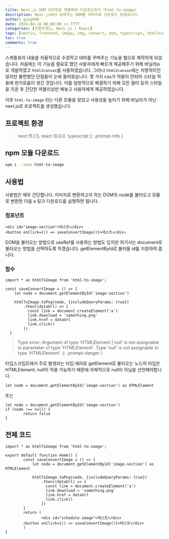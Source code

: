 ```yaml
---
title: Next.js DOM 이미지로 변환하여 다운로드하기 (html-to-image)
description: Next.js에서 보여주는 DOM을 이미지로 다운로드 하겠습니다.
author: gusgh00
date: 2024-04-18 00:00:00 +/-TTTT
categories: [프론트엔드, Next.js | React]
tags: [nextjs, frontend, image, img, convert, dom, typescript, htmltoimage, html2canvas]
toc: true
comments: true
---
```


스케줄표의 내용을 자율적으로 수정하고 테마를 꾸며주는 기능을 웹으로 제작하게 되었습니다.
처음에는 이 기능을 필요로 했던 사용자에게 빠르게 제공해주기 위해 바닐라js로 개발하였고 `html2canvas`를 사용하였습니다.
그러나 `html2canvas`에는 치명적이진 않지만 불편했던 단점들이 눈에 들어왔습니다. 몇 가지 css가 적용이 안되어 스타일 적용에 번거로움이 생긴 것입니다.
이를 일방적으로 해결하기 위해 모든 필터 등의 스타일을 지운 후 간단한 퍼블리싱만 해놓고 사용자에게 제공하였습니다.

이후 `html-to-image` 라는 다른 모듈을 찾았고 사용성을 높이기 위해 바닐라가 아닌 next.js로 프로젝트를 생성했습니다.

## 프로젝트 환경

> next 15.1.5, react 19.0.0, typescript
{: .prompt-info }

## npm 모듈 다운로드

```bash
npm i --save html-to-image
```

## 사용법

사용법은 매우 간단합니다. 이미지로 변환하고자 하는 DOM의 node를 불러오고 모듈로 변환한 다음 a 링크 다운로드를 실행하면 됩니다.

### 컴포넌트

```tsx
<div id="image-section">테스트</div>
<button onClick={() => saveConvertImage()}>테스트</div>
```

DOM을 불러오는 방법으로 useRef를 사용하는 방법도 있지만 여기서는 document로 불러오는 방법을 선택하도록 하겠습니다. getElementById로 불러올 id를 지정하여 줍니다.

### 함수

```tsx
import * as htmlToImage from 'html-to-image';

const saveConvertImage = () => {
    let node = document.getElementById('image-section')

    htmlToImage.toPng(node, {includeQueryParams: true})
        .then((dataUrl) => {
          const link = document.createElement('a')
          link.download = 'something.png'
          link.href = dataUrl
          link.click()
        })
  }
```

> Type error: Argument of type 'HTMLElement | null' is not assignable to parameter of type 'HTMLElement'.
Type 'null' is not assignable to type 'HTMLElement'.
{: .prompt-danger }

타입스크립트에서 주로 발생되는 타입 에러로 getElement로 불러오는 노드의 타입은 HTMLElement, null이 적용 가능하기 때문에 자체적으로 null이 아님을 선언해야합니다.

```tsx
let node = document.getElementById('image-section') as HTMLElement
```

또는

```tsx
let node = document.getElementById('image-section')
if (node !== null) {
		return false
}
```

## 전체 코드

```tsx
import * as htmlToImage from 'html-to-image';

export default function Home() {
		const saveConvertImage = () => {
		    let node = document.getElementById('image-section') as HTMLElement

		    htmlToImage.toPng(node, {includeQueryParams: true})
		        .then((dataUrl) => {
		          const link = document.createElement('a')
		          link.download = 'something.png'
		          link.href = dataUrl
		          link.click()
		        })
		}
		return (
				<div id="schedule-image">테스트</div>
        <button onClick={() => saveConvertImage()}>테스트</div>
		)
}
```
